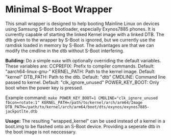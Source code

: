 # Minimal S-Boot Wrapper
This small wrapper is designed to help booting Mainline Linux on
devices using Samsung S-Boot bootloader, especially Exynos7885 phones.
It is currently capable of starting the linked Kernel image with a
linked DTB. The dtb given to the wrapper by S-Boot is ignored, but we
currently use the ramdisk loaded in memory by S-Boot.
The advantages are that we can modify the cmdline in the dtb without
S-Boot interfering.

**Building:**
Do a simple `make` with optionally overriding the default variables.
These variables are:
CCPREFIX: Prefix to compiler commands. Default: "aarch64-linux-gnu-"
KERNEL_PATH: Path to the kernel image. Default: "kernel"
DTB_PATH: Path to the dtb. Default: "dtb"
CMDLINE: Command line passed to kernel. Default: "clk_ignore_unused"
POWER_KEY_BOOT: Only boot when the power key is pressed.

Example command:
`make POWER_KEY_BOOT=1 CMDLINE="clk_ignore_unused fbcon=rotate:1" KERNEL_PATH=/path/to/kernel/arch/arm64/Image DTB_PATH=/path/to/kernel/arch/arm64/boot/dts/exynos/exynos7885-jackpotlte.dtb`

**Usage:**
The resulting "wrapped_kernel" can be used instead of a kernel in a
boot.img to be flashed onto an S-Boot device. Providing a seperate
dtb in the boot image is not neccessary.
